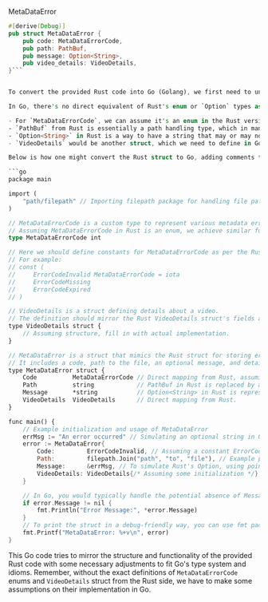 MetaDataError

```rust
#[derive(Debug)]
pub struct MetaDataError {
    pub code: MetaDataErrorCode,
    pub path: PathBuf,
    pub message: Option<String>,
    pub video_details: VideoDetails,
}```


To convert the provided Rust code into Go (Golang), we first need to understand what the Rust code does. The Rust code defines a struct named `MetaDataError` with four fields: `code`, `path`, `message`, and `video_details`. It uses `#[derive(Debug)]` for easy debugging (printing), `pub` to make fields public, and employs several types like `MetaDataErrorCode`, `PathBuf`, `Option<String>`, and `VideoDetails`.

In Go, there's no direct equivalent of Rust's enum or `Option` types as seen with `MetaDataErrorCode` and `Option<String>`, respectively. We'll approximate these as closely as possible using Go's existing types and idioms.

- For `MetaDataErrorCode`, we can assume it's an enum in the Rust version; in Go, we can use a custom type with constants.
- `PathBuf` from Rust is essentially a path handling type, which in many cases in Go, is simply handled with a string type unless more advanced functionality is needed.
- `Option<String>` in Rust is a way to have a string that may or may not be present. In Go, the zero value of a pointer (e.g., `*string`) or just using an empty string can serve a similar purpose.
- `VideoDetails` would be another struct, which we need to define in Go as well.

Below is how one might convert the Rust struct to Go, adding comments to explain each part of the conversion:

```go
package main

import (
	"path/filepath" // Importing filepath package for handling file paths, somewhat similar to PathBuf in Rust.
)

// MetaDataErrorCode is a custom type to represent various metadata error codes.
// Assuming MetaDataErrorCode in Rust is an enum, we achieve similar functionality in Go using constants.
type MetaDataErrorCode int

// Here we should define constants for MetaDataErrorCode as per the Rust code's enum values.
// For example:
// const (
//     ErrorCodeInvalid MetaDataErrorCode = iota
//     ErrorCodeMissing
//     ErrorCodeExpired
// )

// VideoDetails is a struct defining details about a video.
// The definition should mirror the Rust VideoDetails struct's fields and types.
type VideoDetails struct {
    // Assuming structure, fill in with actual implementation.
}

// MetaDataError is a struct that mimics the Rust struct for storing error metadata.
// It includes a code, path to the file, an optional message, and details about the video.
type MetaDataError struct {
	Code          MetaDataErrorCode // Direct mapping from Rust, assuming MetaDataErrorCode is appropriately defined.
	Path          string            // PathBuf in Rust is replaced by a string assuming file path handling is basic.
	Message       *string           // Option<String> in Rust is represented by a pointer to a string in Go; nil when not present.
	VideoDetails  VideoDetails      // Direct mapping from Rust.
}

func main() {
    // Example initialization and usage of MetaDataError
    errMsg := "An error occurred" // Simulating an optional string in Go.
    error := MetaDataError{
        Code:         ErrorCodeInvalid, // Assuming a constant ErrorCodeInvalid has been defined as part of MetaDataErrorCode.
        Path:         filepath.Join("path", "to", "file"), // Example path.
        Message:      &errMsg, // To simulate Rust's Option, using pointer; nil can represent None.
        VideoDetails: VideoDetails{/* Assuming some initialization */},
    }

    // In Go, you would typically handle the potential absence of Message by checking if it's nil before dereferencing.
    if error.Message != nil {
        fmt.Println("Error Message:", *error.Message)
    }
    // To print the struct in a debug-friendly way, you can use fmt package's Printf with %+v verb.
    fmt.Printf("MetaDataError: %+v\n", error)
}
```

This Go code tries to mirror the structure and functionality of the provided Rust code with some necessary adjustments to fit Go's type system and idioms. Remember, without the exact definitions of `MetaDataErrorCode` enums and `VideoDetails` struct from the Rust side, we have to make some assumptions on their implementation in Go.
